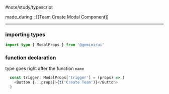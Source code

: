 #note/study/typescript

made_during:: [[Team Create Modal Component]]
___
### importing types

```ts
import type { ModalProps } from '@gemini/ui'
```

### function declaration

type goes right after the function `name`

```ts
  const trigger: ModalProps['trigger'] = (props) => (
    <Button {...props}>{t('Create Team')}</Button>
  )
```